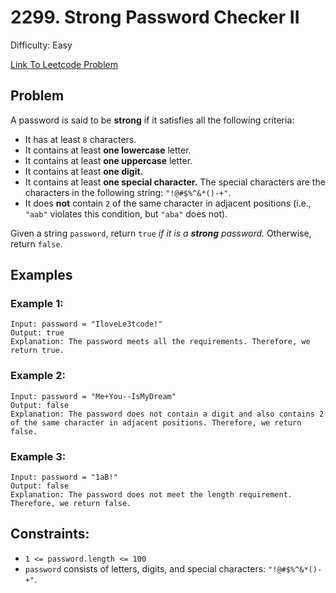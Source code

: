 # 2299. Strong Password Checker II
Difficulty: Easy

[Link To Leetcode Problem](https://leetcode.com/problems/strong-password-checker-ii/)

## Problem
A password is said to be **strong** if it satisfies all the following criteria:

- It has at least `8` characters.
- It contains at least **one lowercase** letter.
- It contains at least **one uppercase** letter.
- It contains at least **one digit.**
- It contains at least **one special character.** The special characters are the characters in the following string: `"!@#$%^&*()-+"`.
- It does **not** contain `2` of the same character in adjacent positions (i.e., `"aab"` violates this condition, but `"aba"` does not).

Given a string `password`, return `true` *if it is a **strong** password.* Otherwise, return `false`.

## Examples
### Example 1:
```
Input: password = "IloveLe3tcode!"
Output: true
Explanation: The password meets all the requirements. Therefore, we return true.
```
### Example 2:
```
Input: password = "Me+You--IsMyDream"
Output: false
Explanation: The password does not contain a digit and also contains 2 of the same character in adjacent positions. Therefore, we return false.
```
### Example 3:
```
Input: password = "1aB!"
Output: false
Explanation: The password does not meet the length requirement. Therefore, we return false.
```

## Constraints:
- `1 <= password.length <= 100`
- `password` consists of letters, digits, and special characters: `"!@#$%^&*()-+"`.